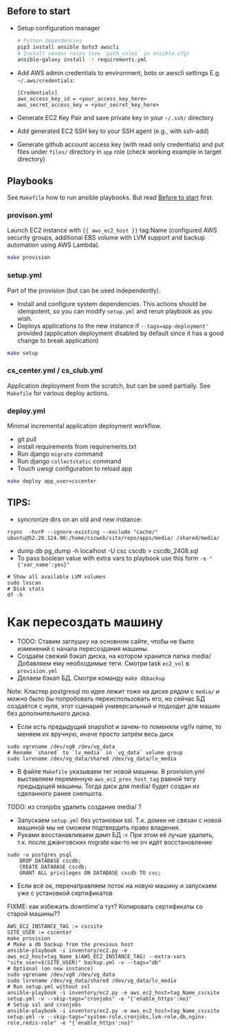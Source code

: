 ## Before to start

* Setup configuration manager
    ```bash
    # Python dependencies
    pip3 install ansible boto3 awscli
    # Install vendor roles (see `path_roles` in ansible.cfg)
    ansible-galaxy install -r requirements.yml
    ```

* Add AWS admin credentials to environment, boto or awscli settings
    E.g. `~/.aws/credentials`:
    ```
    [Credentials]
    aws_access_key_id = <your_access_key_here>
    aws_secret_access_key = <your_secret_key_here>
    ```
* Generate EC2 Key Pair and save private key in your `~/.ssh/` directory
* Add generated EC2 SSH key to your SSH agent (e.g., with ssh-add)
* Generate github account access key (with read only credentials) and put files under `files/` directory in `app` role (check working example in target directory)

## Playbooks

See `Makefile` how to run ansible playbooks. But read [Before to start](#before-to-start) first.

### provison.yml

Launch EC2 instance with `{{ aws_ec2_host }}` tag:Name (configured AWS security groups, additional EBS volume with LVM support and 
backup automation using AWS Lambda).

```bash
make provision
```


### setup.yml

Part of the provision (but can be used independently). 

* Install and configure system dependencies.
    This actions should be idempotent, so you can modify `setup.yml` and rerun playbook as you wish. 
* Deploys applications to the new instance if `--tags=app-deployment'` provided (application deployment 
    disabled by default since it has a good change to break application)

```bash
make setup
```


### cs_center.yml / cs_club.yml

Application deployment from the scratch, but can be used partially. See `Makefile` for various deploy actions.


### deploy.yml

Minimal incremental application deployment workflow.

* git pull
* install requirements from requirements.txt
* Run django `migrate` command
* Run django `collectstatic` command
* Touch uwsgi configuration to reload app

```bash
make deploy app_user=cscenter
```


## TIPS:

* syncronize dirs on an old and new instance:
```
rsync  -hvrP --ignore-existing --exclude "cache/" ubuntu@52.28.124.90:/home/cscweb/site/repo/apps/media/ /shared/media/
```
* dump db
pg_dump -h localhost -U csc cscdb  > cscdb_2408.sql
* To pass boolean value with extra vars to playbook use this form `-e "{'var_name':yes}"`

```
# Show all available LVM volumes
sudo lvscan
# Disk stats
df -h
```


# Как пересоздать машину

* TODO: Ставим заглушку на основном сайте, чтобы не было изменений с начала пересоздания машины.
* Создаём свежий бэкап диска, на котором хранится папка media/ Добавляем ему необходимые теги. Смотри task `ec2_vol` в `provision.yml`
* Делаем бэкап БД. Смотри команду `make dbbackup`

Note: Кластер postgresql по идее лежит тоже на диске рядом с `media/` и можно было бы попробовать переиспользовать его, 
но сейчас БД создаётся с нуля, этот сценарий универсальный и подходит для машин без дополнительного диска.

* Если есть предыдущий snapshot и зачем-то поменяли vg/lv name, то меняем их вручную, иначе просто затрём весь диск

```
sudo vgrename /dev/vg0 /dev/vg_data
# Rename `shared` to `lv_media` in `vg_data` volume group
sudo lvrename /dev/vg_data/shared /dev/vg_data/lv_media
```

* В файле `Makefile` указываем тег новой машины. В provision.yml выставляем переменную `aws_ec2_prev_host_tag` равной тегу предыдущей машины. 
Тогда диск для media/ будет создан из сделанного ранее снепшота.

TODO: из cronjobs удалить создание media/ ?

* Запускаем `setup.yml` без установки ssl. Т.к. домен не связан с новой машиной мы не сможем подтвердить право владения.
* Руками восстанавливаем дамп БД :< При этом её лучше удалить, т.к. после джанговских migrate как-то не оч идёт восстановление

```
sudo -u postgres psql
    DROP DATABASE cscdb;
    CREATE DATABASE cscdb;
    GRANT ALL privileges ON DATABASE cscdb TO csc;
```

* Если всё ок, перенаправляем поток на новую машину и запускаем уже с установкой сертификатов

FIXME: как избежать downtime'а тут? Копировать сертификаты со старой машины??





```
AWS_EC2_INSTANCE_TAG := cscsite
SITE_USER := cscenter
make provision
# Make a db backup from the previous host
ansible-playbook -i inventory/ec2.py -e aws_ec2_host=tag_Name_$(AWS_EC2_INSTANCE_TAG) --extra-vars "site_user=$(SITE_USER)" backup.yml -v --tags="db"
# Optional (on new instance)
sudo vgrename /dev/vg0 /dev/vg_data
sudo lvrename /dev/vg_data/shared /dev/vg_data/lv_media
# Run setup.yml without ssl
ansible-playbook -i inventory/ec2.py -e aws_ec2_host=tag_Name_cscsite setup.yml -v --skip-tags="cronjobs" -e "{'enable_https':no}"
# Setup ssl and cronjobs
ansible-playbook -i inventory/ec2.py -e aws_ec2_host=tag_Name_cscsite setup.yml -v --skip-tags="system-role,cronjobs,lvm-role,db,nginx-role,redis-role" -e "{'enable_https':no}"
```